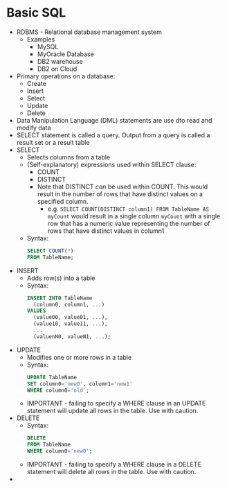 # Basic SQL
- RDBMS - Relational database management system
  - Examples
    - MySQL
    - MyOracle Database
    - DB2 warehouse
    - DB2 on Cloud
- Primary operations on a database:
  - Create
  - Insert
  - Select
  - Update
  - Delete
- Data Manipulation Language (DML) statements are use dto read and modify data
- SELECT statement is called a query. Output from a query is called a result set or a result table
- SELECT
  - Selects columns from a table
  - (Self-explanatory) expressions used within SELECT clause:
    - COUNT
    - DISTINCT
    - Note that DISTINCT _can_ be used within COUNT. This would result in the number of rows that have distinct values on a specified column.
      - e.g. `SELECT COUNT(DISTINCT column1) FROM TableName AS myCount` would result in a single column `myCount` with a single row that has a numeric value representing the number of rows that have distinct values in column1
  - Syntax:
    ```sql
    SELECT COUNT(*)
    FROM TableName;
    ```
- INSERT
  - Adds row(s) into a table
  - Syntax:
    ```sql
    INSERT INTO TableName
      (column0, column1, ...)
    VALUES
      (value00, value01, ...),
      (value10, value11, ...),
      ...
      (valuenN0, valueN1, ...);
    ```
- UPDATE
  - Modifies one or more rows in a table
  - Syntax:
    ```sql
    UPDATE TableName
    SET column0='new0', column1='new1'
    WHERE column0='old';
    ```
  - IMPORTANT - failing to specify a WHERE clause in an UPDATE statement will update all rows in the table. Use with caution.
- DELETE
  - Syntax:
    ```sql
    DELETE
    FROM TableName
    WHERE column0='new0';
    ```
  - IMPORTANT - failing to specify a WHERE clause in a DELETE statement will delete all rows in the table. Use with caution.
- 